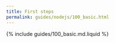 ```yaml
---
title: First steps
permalink: guides/nodejs/100_basic.html
---
```


{% include guides/100_basic.md.liquid %}
